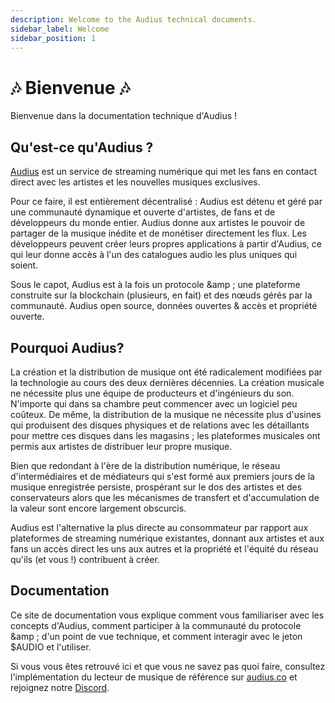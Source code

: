 ```yaml
---
description: Welcome to the Audius technical documents.
sidebar_label: Welcome
sidebar_position: 1
---
```


# 🎶 Bienvenue 🎶

Bienvenue dans la documentation technique d'Audius !


## Qu'est-ce qu'Audius ?

[Audius](https://audius.co) est un service de streaming numérique qui met les fans en contact direct avec les artistes et les nouvelles musiques exclusives.

Pour ce faire, il est entièrement décentralisé : Audius est détenu et géré par une communauté dynamique et ouverte d'artistes, de fans et de développeurs du monde entier. Audius donne aux artistes le pouvoir de partager de la musique inédite et de monétiser directement les flux. Les développeurs peuvent créer leurs propres applications à partir d'Audius, ce qui leur donne accès à l'un des catalogues audio les plus uniques qui soient.

Sous le capot, Audius est à la fois un protocole &amp ; une plateforme construite sur la blockchain (plusieurs, en fait) et des nœuds gérés par la communauté. Audius open source, données ouvertes & accès et propriété ouverte.


## Pourquoi Audius?

La création et la distribution de musique ont été radicalement modifiées par la technologie au cours des deux dernières décennies. La création musicale ne nécessite plus une équipe de producteurs et d'ingénieurs du son. N'importe qui dans sa chambre peut commencer avec un logiciel peu coûteux. De même, la distribution de la musique ne nécessite plus d'usines qui produisent des disques physiques et de relations avec les détaillants pour mettre ces disques dans les magasins ; les plateformes musicales ont permis aux artistes de distribuer leur propre musique.

Bien que redondant à l'ère de la distribution numérique, le réseau d'intermédiaires et de médiateurs qui s'est formé aux premiers jours de la musique enregistrée persiste, prospérant sur le dos des artistes et des conservateurs alors que les mécanismes de transfert et d'accumulation de la valeur sont encore largement obscurcis.

Audius est l'alternative la plus directe au consommateur par rapport aux plateformes de streaming numérique existantes, donnant aux artistes et aux fans un accès direct les uns aux autres et la propriété et l'équité du réseau qu'ils (et vous !) contribuent à créer.


## Documentation

Ce site de documentation vous explique comment vous familiariser avec les concepts d'Audius, comment participer à la communauté du protocole &amp ; d'un point de vue technique, et comment interagir avec le jeton $AUDIO et l'utiliser.

Si vous vous êtes retrouvé ici et que vous ne savez pas quoi faire, consultez l'implémentation du lecteur de musique de référence sur [audius.co](https://audius.co) et rejoignez notre [Discord](https://discord.com/invite/audius).